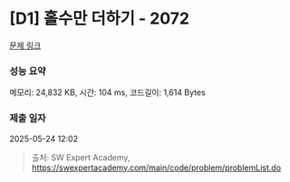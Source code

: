 # [D1] 홀수만 더하기 - 2072 

[문제 링크](https://swexpertacademy.com/main/code/problem/problemDetail.do?contestProbId=AV5QSEhaA5sDFAUq) 

### 성능 요약

메모리: 24,832 KB, 시간: 104 ms, 코드길이: 1,614 Bytes

### 제출 일자

2025-05-24 12:02



> 출처: SW Expert Academy, https://swexpertacademy.com/main/code/problem/problemList.do